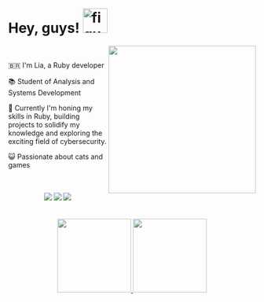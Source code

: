 <h1>Hey, guys! <img width="50px" alt="figure" src="https://bestanimations.com/media/panda/1525320440super-cute-panda-dancing-gif.gif"></h1>
<div>
  <img src="https://i.pinimg.com/564x/da/67/7b/da677ba47e6ecc773d62bfeeafce5b36.jpg" width="300" align="right" />
  <br/>
  
  <p>🇧🇷 I'm Lia, a Ruby developer</p>
  <p>📚 Student of Analysis and Systems Development</p>
  <p>🌱 Currently I'm honing my skills in Ruby, building projects to solidify my knowledge and exploring the exciting field of cybersecurity.</p>
  <p>😺 Passionate about cats and games</p>
</div>
<br>
<br>
<div align="center">
  <a href="https://twitter.com/studiesmoonx" target="_blank"><img src="https://img.shields.io/badge/-Twitter-04b8ef?style=for-the-badge&logo=Twitter&logoColor=white" target="_blank"></a>
  <a href = "mailto:liacarlosfs@gmail.com"><img src="https://img.shields.io/badge/-Gmail-ff6e96?style=for-the-badge&logo=gmail&logoColor=white" target="_blank"></a>
  <a href="https://www.linkedin.com/in/liafarias" target="_blank"><img src="https://img.shields.io/badge/-LinkedIn-0480ef?style=for-the-badge&logo=linkedin&logoColor=white" target="_blank"></a>
</div>
<br>
<br>
<div align="center">
  <a href="https://github.com/liafarias">
  <img height="150em" src="https://github-readme-stats.vercel.app/api?username=liafarias&show_icons=true&theme=dracula&include_all_commits=true&count_private=true&bg_color=000"/>
  <img height="150em" src="https://github-readme-stats.vercel.app/api/top-langs/?username=liafarias&layout=compact&langs_count=7&theme=dracula&bg_color=000"/>
</div>
<br>
